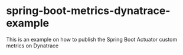 # spring-boot-metrics-dynatrace-example
This is an example on how to publish the Spring Boot Actuator custom metrics on Dynatrace

